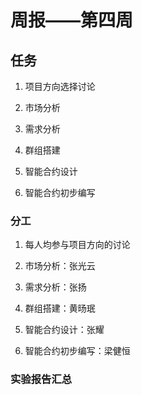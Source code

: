 # 周报——第四周

## 任务

1. 项目方向选择讨论

2. 市场分析

3. 需求分析

4. 群组搭建

5. 智能合约设计

6. 智能合约初步编写

### 分工

1. 每人均参与项目方向的讨论

2. 市场分析：张光云

3. 需求分析：张扬

4. 群组搭建：黄旸珉

5. 智能合约设计：张耀

6. 智能合约初步编写：梁健恒

### 实验报告汇总
